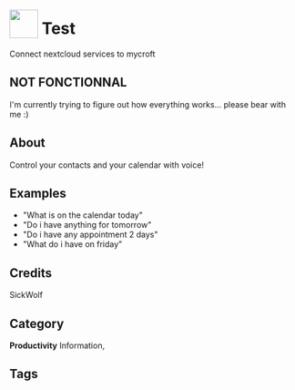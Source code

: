 # <img src="https://raw.githack.com/FortAwesome/Font-Awesome/master/svgs/solid/robot.svg" card_color="#40DBB0" width="50" height="50" style="vertical-align:bottom"/> Test
Connect nextcloud services to mycroft


## NOT FONCTIONNAL
I'm currently trying to figure out how everything works... please bear with me :)

## About
Control your contacts and your calendar with voice!

## Examples
* "What is on the calendar today"
* "Do i have anything for tomorrow"
* "Do i have any appointment 2 days"
* "What do i have on friday"

## Credits
SickWolf

## Category
**Productivity**
Information,

## Tags

